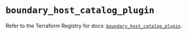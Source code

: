 # `boundary_host_catalog_plugin`

Refer to the Terraform Registry for docs: [`boundary_host_catalog_plugin`](https://registry.terraform.io/providers/hashicorp/boundary/1.1.13/docs/resources/host_catalog_plugin).
